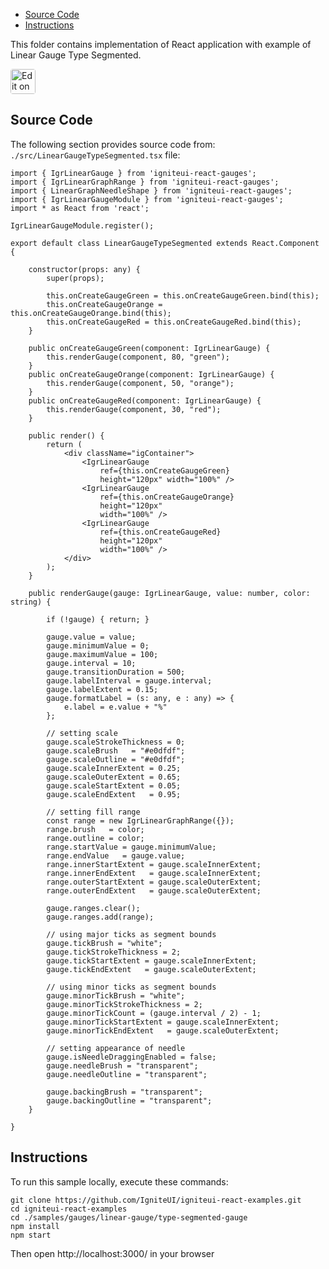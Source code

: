 <!-- NOTE: do not change this file because it will be auto re-generated from template file: -->
<!-- https://github.com/IgniteUI/igniteui-react-examples/tree/master/templates/sample/ReadMe.md -->

<!-- ## Table of Contents -->
<!-- - [Sample Preview](#Sample-Preview) -->
- [Source Code](#Source-Code)
- [Instructions](#Instructions)

This folder contains implementation of React application with example of Linear Gauge Type Segmented.
<!-- in the Linear Gauge component -->
<!-- [Linear Gauge](https://infragistics.com/Reactsite/components/linear-gauge.html) -->

<html lang="en" xmlns="http://www.w3.org/1999/xhtml">
    <body>
        <a target="_blank" href="https://codesandbox.io/s/github/IgniteUI/igniteui-react-examples/tree/master/samples/gauges/linear-gauge/type-segmented-gauge?fontsize=14&hidenavigation=1&theme=dark&view=preview&file=/src/LinearGaugeTypeSegmented.tsx" rel="noopener noreferrer">
            <img height="40px" style="border-radius: 0.25rem" alt="Edit on CodeSandbox" src="https://static.infragistics.com/xplatform/images/sandbox/code.png"/>
        </a>
        <!-- <a target="_blank"
href="https://codesandbox.io/s/github/IgniteUI/igniteui-react-examples/tree/master/samples/maps/geo-map/binding-csv-points?fontsize=14&hidenavigation=1&theme=dark&view=preview">
            <img alt="Edit Sample" src="https://codesandbox.io/static/img/play-codesandbox.svg"/>
        </a> -->
        <!-- <a target="_blank" style="margin-left: 0.5rem"
href="https://codesandbox.io/embed/github/IgniteUI/igniteui-react-examples/tree/master/samples/gauges/linear-gauge/type-segmented-gauge?fontsize=14&hidenavigation=1&theme=dark&view=preview&file=/src/LinearGaugeTypeSegmented.tsx">
            <img height="40px" style="border-radius: 5px" alt="View on CodeSandbox" src="https://static.infragistics.com/xplatform/images/sandbox/view.png"/>
        </a> -->
        <!-- <a target="_blank"
href="https://codesandbox.io/embed/github/IgniteUI/igniteui-react-examples/tree/master/samples/maps/geo-map/binding-csv-points?fontsize=14&hidenavigation=1&theme=dark&view=preview">
            <img alt="View on CodeSandbox" src="https://static.infragistics.com/xplatform/images/sandbox/view.png"/>
        </a>
https://codesandbox.io/embed/react-treemap-overview-rtb45
https://codesandbox.io/static/img/play-codesandbox.svg
https://codesandbox.io/embed/react-treemap-overview-rtb45?view=browser -->
    </body>
</html>

<!-- ## Sample Preview -->

<!-- <iframe
  src="https://codesandbox.io/embed/github/IgniteUI/igniteui-react-examples/tree/master/samples/gauges/linear-gauge/type-segmented-gauge?fontsize=14&hidenavigation=1&theme=dark&view=preview&file=/src/LinearGaugeTypeSegmented.tsx"
  style="width:100%; height:400px; border:0; border-radius: 4px; overflow:hidden;"
  allow="accelerometer; ambient-light-sensor; camera; encrypted-media; geolocation; gyroscope; hid; microphone; midi; payment; usb; vr"
  sandbox="allow-forms allow-modals allow-popups allow-presentation allow-same-origin allow-scripts"
></iframe> -->

## Source Code

The following section provides source code from:
`./src/LinearGaugeTypeSegmented.tsx` file:

```tsx
import { IgrLinearGauge } from 'igniteui-react-gauges';
import { IgrLinearGraphRange } from 'igniteui-react-gauges';
import { LinearGraphNeedleShape } from 'igniteui-react-gauges';
import { IgrLinearGaugeModule } from 'igniteui-react-gauges';
import * as React from 'react';

IgrLinearGaugeModule.register();

export default class LinearGaugeTypeSegmented extends React.Component {

    constructor(props: any) {
        super(props);

        this.onCreateGaugeGreen = this.onCreateGaugeGreen.bind(this);
        this.onCreateGaugeOrange = this.onCreateGaugeOrange.bind(this);
        this.onCreateGaugeRed = this.onCreateGaugeRed.bind(this);
    }

    public onCreateGaugeGreen(component: IgrLinearGauge) {
        this.renderGauge(component, 80, "green");
    }
    public onCreateGaugeOrange(component: IgrLinearGauge) {
        this.renderGauge(component, 50, "orange");
    }
    public onCreateGaugeRed(component: IgrLinearGauge) {
        this.renderGauge(component, 30, "red");
    }

    public render() {
        return (
            <div className="igContainer">
                <IgrLinearGauge
                    ref={this.onCreateGaugeGreen}
                    height="120px" width="100%" />
                <IgrLinearGauge
                    ref={this.onCreateGaugeOrange}
                    height="120px"
                    width="100%" />
                <IgrLinearGauge
                    ref={this.onCreateGaugeRed}
                    height="120px"
                    width="100%" />
            </div>
        );
    }

    public renderGauge(gauge: IgrLinearGauge, value: number, color: string) {

        if (!gauge) { return; }

        gauge.value = value;
        gauge.minimumValue = 0;
        gauge.maximumValue = 100;
        gauge.interval = 10;
        gauge.transitionDuration = 500;
        gauge.labelInterval = gauge.interval;
        gauge.labelExtent = 0.15;
        gauge.formatLabel = (s: any, e : any) => {
            e.label = e.value + "%"
        };

        // setting scale
        gauge.scaleStrokeThickness = 0;
        gauge.scaleBrush   = "#e0dfdf";
        gauge.scaleOutline = "#e0dfdf";
        gauge.scaleInnerExtent = 0.25;
        gauge.scaleOuterExtent = 0.65;
        gauge.scaleStartExtent = 0.05;
        gauge.scaleEndExtent   = 0.95;

        // setting fill range
        const range = new IgrLinearGraphRange({});
        range.brush   = color;
        range.outline = color;
        range.startValue = gauge.minimumValue;
        range.endValue   = gauge.value;
        range.innerStartExtent = gauge.scaleInnerExtent;
        range.innerEndExtent   = gauge.scaleInnerExtent;
        range.outerStartExtent = gauge.scaleOuterExtent;
        range.outerEndExtent   = gauge.scaleOuterExtent;

        gauge.ranges.clear();
        gauge.ranges.add(range);

        // using major ticks as segment bounds
        gauge.tickBrush = "white";
        gauge.tickStrokeThickness = 2;
        gauge.tickStartExtent = gauge.scaleInnerExtent;
        gauge.tickEndExtent   = gauge.scaleOuterExtent;

        // using minor ticks as segment bounds
        gauge.minorTickBrush = "white";
        gauge.minorTickStrokeThickness = 2;
        gauge.minorTickCount = (gauge.interval / 2) - 1;
        gauge.minorTickStartExtent = gauge.scaleInnerExtent;
        gauge.minorTickEndExtent   = gauge.scaleOuterExtent;

        // setting appearance of needle
        gauge.isNeedleDraggingEnabled = false;
        gauge.needleBrush = "transparent";
        gauge.needleOutline = "transparent";

        gauge.backingBrush = "transparent";
        gauge.backingOutline = "transparent";
    }

}

```

## Instructions
To run this sample locally, execute these commands:

```
git clone https://github.com/IgniteUI/igniteui-react-examples.git
cd igniteui-react-examples
cd ./samples/gauges/linear-gauge/type-segmented-gauge
npm install
npm start

```

Then open http://localhost:3000/ in your browser


